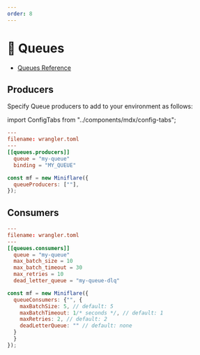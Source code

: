 ```yaml
---
order: 8
---
```


# 🚥 Queues

- [Queues Reference](https://developers.cloudflare.com/queues/)

## Producers

Specify Queue producers to add to your environment as follows:

import ConfigTabs from "../components/mdx/config-tabs";

<ConfigTabs>

```toml
---
filename: wrangler.toml
---
[[queues.producers]]
  queue = "my-queue"
  binding = "MY_QUEUE"
```

```js
const mf = new Miniflare({
  queueProducers: [""],
});
```

</ConfigTabs>

## Consumers

<ConfigTabs>

```toml
---
filename: wrangler.toml
---
[[queues.consumers]]
  queue = "my-queue"
  max_batch_size = 10
  max_batch_timeout = 30
  max_retries = 10
  dead_letter_queue = "my-queue-dlq"
```

```js
const mf = new Miniflare({
  queueConsumers: {"", {
    maxBatchSize: 5, // default: 5
    maxBatchTimeout: 1/* seconds */, // default: 1
    maxRetries: 2, // default: 2
    deadLetterQueue: "" // default: none
  }
  }
});
```

</ConfigTabs>